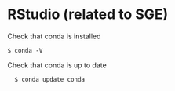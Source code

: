 # RStudio (related to SGE)

Check that conda is installed

    $ conda -V

Check that conda is up to date

      $ conda update conda


